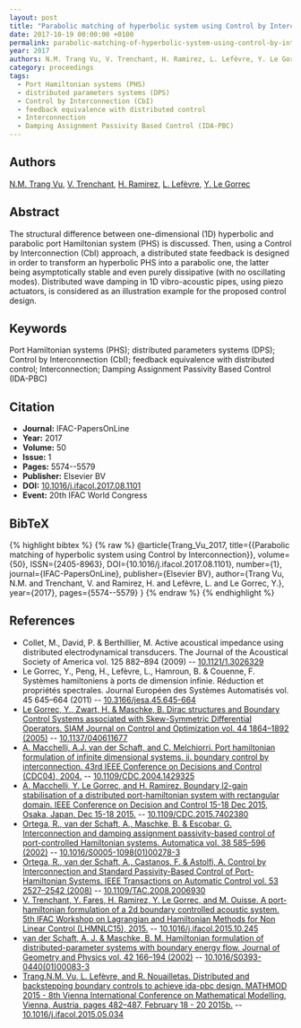 ```yaml
---
layout: post
title: "Parabolic matching of hyperbolic system using Control by Interconnection"
date: 2017-10-19 00:00:00 +0100
permalink: parabolic-matching-of-hyperbolic-system-using-control-by-interconnection
year: 2017
authors: N.M. Trang Vu, V. Trenchant, H. Ramirez, L. Lefèvre, Y. Le Gorrec
category: proceedings
tags:
  - Port Hamiltonian systems (PHS)
  - distributed parameters systems (DPS)
  - Control by Interconnection (CbI)
  - feedback equivalence with distributed control
  - Interconnection
  - Damping Assignment Passivity Based Control (IDA-PBC)
---
```

 
## Authors
[N.M. Trang Vu](authors/ngoc-minh-trang-vu), [V. Trenchant](authors/vincent-trenchant), [H. Ramirez](authors/hector-ramirez), [L. Lefèvre](authors/laurent-lefevre), [Y. Le Gorrec](authors/yann-le-gorrec)
 
## Abstract
The structural difference between one-dimensional (1D) hyperbolic and parabolic port Hamiltonian system (PHS) is discussed. Then, using a Control by Interconnection (CbI) approach, a distributed state feedback is designed in order to transform an hyperbolic PHS into a parabolic one, the latter being asymptotically stable and even purely dissipative (with no oscillating modes). Distributed wave damping in 1D vibro-acoustic pipes, using piezo actuators, is considered as an illustration example for the proposed control design.
 
## Keywords
Port Hamiltonian systems (PHS); distributed parameters systems (DPS); Control by Interconnection (CbI); feedback equivalence with distributed control; Interconnection; Damping Assignment Passivity Based Control (IDA-PBC)
 
## Citation
- **Journal:** IFAC-PapersOnLine
- **Year:** 2017
- **Volume:** 50
- **Issue:** 1
- **Pages:** 5574--5579
- **Publisher:** Elsevier BV
- **DOI:** [10.1016/j.ifacol.2017.08.1101](https://doi.org/10.1016/j.ifacol.2017.08.1101)
- **Event:** 20th IFAC World Congress
 
## BibTeX
{% highlight bibtex %}
{% raw %}
@article{Trang_Vu_2017,
  title={{Parabolic matching of hyperbolic system using Control by Interconnection}},
  volume={50},
  ISSN={2405-8963},
  DOI={10.1016/j.ifacol.2017.08.1101},
  number={1},
  journal={IFAC-PapersOnLine},
  publisher={Elsevier BV},
  author={Trang Vu, N.M. and Trenchant, V. and Ramirez, H. and Lefèvre, L. and Le Gorrec, Y.},
  year={2017},
  pages={5574--5579}
}
{% endraw %}
{% endhighlight %}
 
## References
- Collet, M., David, P. & Berthillier, M. Active acoustical impedance using distributed electrodynamical transducers. The Journal of the Acoustical Society of America vol. 125 882–894 (2009) -- [10.1121/1.3026329](https://doi.org/10.1121/1.3026329)
- Le Gorrec, Y., Peng, H., Lefèvre, L., Hamroun, B. & Couenne, F. Systèmes hamiltoniens à ports de dimension infinie. Réduction et propriétés spectrales. Journal Européen des Systèmes Automatisés vol. 45 645–664 (2011) -- [10.3166/jesa.45.645-664](https://doi.org/10.3166/jesa.45.645-664)
- [Le Gorrec, Y., Zwart, H. & Maschke, B. Dirac structures and Boundary Control Systems associated with Skew-Symmetric Differential Operators. SIAM Journal on Control and Optimization vol. 44 1864–1892 (2005)](dirac-structures-and-boundary-control-systems-associated-with-skew-symmetric-differential-operators) -- [10.1137/040611677](https://doi.org/10.1137/040611677)
- [A. Macchelli, A.J. van der Schaft, and C. Melchiorri. Port hamiltonian formulation of infinite dimensional systems. ii. boundary control by interconnection. 43rd IEEE Conference on Decisions and Control (CDC04), 2004.](port-hamiltonian-formulation-of-infinite-dimensional-systems-ii-boundary-control-by-interconnection) -- [10.1109/CDC.2004.1429325](https://doi.org/10.1109/CDC.2004.1429325)
- [A. Macchelli, Y. Le Gorrec, and H. Ramirez. Boundary l2-gain stabilisation of a distributed port-hamiltonian system with rectangular domain. IEEE Conference on Decision and Control 15-18 Dec 2015, Osaka, Japan, Dec 15-18 2015.](boundary-l-lt-inf-gt-2-lt-inf-gt-gain-stabilisation-of-a-distributed-port-hamiltonian-system-with-rectangular-domain) -- [10.1109/CDC.2015.7402380](https://doi.org/10.1109/CDC.2015.7402380)
- [Ortega, R., van der Schaft, A., Maschke, B. & Escobar, G. Interconnection and damping assignment passivity-based control of port-controlled Hamiltonian systems. Automatica vol. 38 585–596 (2002)](interconnection-and-damping-assignment-passivity-based-control-of-port-controlled-hamiltonian-systems) -- [10.1016/S0005-1098(01)00278-3](https://doi.org/10.1016/S0005-1098(01)00278-3)
- [Ortega, R., van der Schaft, A., Castanos, F. & Astolfi, A. Control by Interconnection and Standard Passivity-Based Control of Port-Hamiltonian Systems. IEEE Transactions on Automatic Control vol. 53 2527–2542 (2008)](control-by-interconnection-and-standard-passivity-based-control-of-port-hamiltonian-systems) -- [10.1109/TAC.2008.2006930](https://doi.org/10.1109/TAC.2008.2006930)
- [V. Trenchant, Y. Fares, H. Ramirez, Y. Le Gorrec, and M. Ouisse. A port-hamiltonian formulation of a 2d boundary controlled acoustic system. 5th IFAC Workshop on Lagrangian and Hamiltonian Methods for Non Linear Control (LHMNLC15), 2015.](a-port-hamiltonian-formulation-of-a-2d-boundary-controlled-acoustic-system) -- [10.1016/j.ifacol.2015.10.245](https://doi.org/10.1016/j.ifacol.2015.10.245)
- [van der Schaft, A. J. & Maschke, B. M. Hamiltonian formulation of distributed-parameter systems with boundary energy flow. Journal of Geometry and Physics vol. 42 166–194 (2002)](hamiltonian-formulation-of-distributed-parameter-systems-with-boundary-energy-flow) -- [10.1016/S0393-0440(01)00083-3](https://doi.org/10.1016/S0393-0440(01)00083-3)
- [Trang.N.M. Vu, L. Lefèvre, and R. Nouailletas. Distributed and backstepping boundary controls to achieve ida-pbc design. MATHMOD 2015 - 8th Vienna International Conference on Mathematical Modelling, Vienna, Austria, pages 482–487, February 18 - 20 2015b.](distributed-and-backstepping-boundary-controls-to-achieve-ida-pbc-design) -- [10.1016/j.ifacol.2015.05.034](https://doi.org/10.1016/j.ifacol.2015.05.034)

